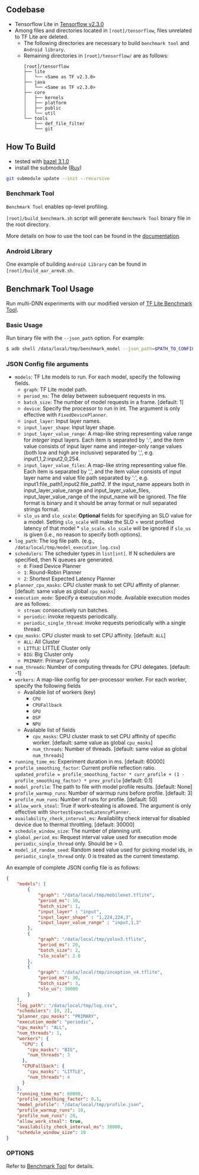 ## Codebase
* Tensorflow Lite in [Tensorflow v2.3.0](https://github.com/tensorflow/tensorflow/tree/v2.3.0) 
* Among files and directories located in `[root]/tensorflow`, files unrelated to TF Lite are deleted.
  * The following directories are necessary to build `benchmark tool` and `Android library`.
  * Remaining directories in `[root]/tensorflow/` are as follows:
    ```
    [root]/tensorflow
    ├── lite
    │   └── <Same as TF v2.3.0>
    ├── java
    │   └── <Same as TF v2.3.0>
    ├── core
    │   ├── kernels
    │   ├── platform
    │   ├── public
    │   └── util
    └── tools
        ├── def_file_filter
        └── git
    ```

## How To Build
* tested with [bazel 3.1.0](https://github.com/bazelbuild/bazel/releases/tag/3.1.0)
* install the submodule ([Ruy](https://github.com/mrsnu/ruy/tree/tf_v2.3.0))
```bash
git submodule update --init --recursive
```
### Benchmark Tool
`Benchmark Tool` enables op-level profiling.

`[root]/build_benchmark.sh` script will generate `Benchmark Tool` binary file in the root directory.

More details on how to use the tool can be found in the [documentation](https://github.com/mrsnu/tflite/tree/master/tensorflow/lite/tools/benchmark).

### Android Library
One example of building `Android Library` can be found in `[root]/build_aar_armv8.sh`.

## Benchmark Tool Usage
Run multi-DNN experiments with our modified version of [TF Lite Benchmark Tool](tensorflow/lite/tools/benchmark).

### Basic Usage
Run binary file with the `--json_path` option. For example:
```bash
$ adb shell /data/local/tmp/benchmark_model --json_path=$PATH_TO_CONFIG_FILE [OPTIONS]
```

### JSON Config file arguments
* `models`: TF Lite models to run. For each model, specify the following fields.
  * `graph`: TF Lite model path.
  * `period_ms`: The delay between subsequent requests in ms.
  * `batch_size`: The number of model requests in a frame. [default: 1]
  * `device`: Specify the processor to run in int. The argument is only effective with `FixedDevicePlanner`.
  * `input_layer`: Input layer names.
  * `input_layer_shape`: Input layer shape.
  * `input_layer_value_range`: A map-like string representing value range for *integer* input layers. Each item is separated by ':', and the item value consists of input layer name and integer-only range values (both low and high are inclusive) separated by ',', e.g. input1,1,2:input2,0,254.
  * `input_layer_value_files`: A map-like string representing value file. Each item is separated by ',', and the item value consists of input layer name and value file path separated by ':', e.g. input1:file_path1,input2:file_path2. If the input_name appears both in input_layer_value_range and input_layer_value_files, input_layer_value_range of the input_name will be ignored. The file format is binary and it should be array format or null separated strings format.
  * `slo_us` and `slo_scale`: **Optional** fields for specifying an SLO value for a model. Setting `slo_scale` will make the SLO = worst profiled latency of that model * `slo_scale`. `slo_scale` will be ignored if `slo_us` is given (i.e., no reason to specify both options).
* `log_path`: The log file path. (e.g., `/data/local/tmp/model_execution_log.csv`)
* `schedulers`: The scheduler types in `list[int]`. If N schedulers are specified, then N queues are generated.
  * `0`: Fixed Device Planner
  * `1`: Round-Robin Planner
  * `2`: Shortest Expected Latency Planner
* `planner_cpu_masks`: CPU cluster mask to set CPU affinity of planner. [default: same value as global `cpu_masks`]
* `execution_mode`: Specify a exeucution mode. Available execution modes are as follows:
  * `stream`: consecutively run batches.
  * `periodic`: invoke requests periodically.
  * `periodic_single_thread`: invoke requests periodically with a single thread.
* `cpu_masks`: CPU cluster mask to set CPU affinity. [default: `ALL`]
  * `ALL`: All Cluster
  * `LITTLE`: LITTLE Cluster only
  * `BIG`: Big Cluster only
  * `PRIMARY`: Primary Core only
* `num_threads`: Number of computing threads for CPU delegates. [default: -1]
* `workers`: A map-like config for per-processor worker. For each worker, specify the following fields
  * Available list of workers (key)
    * `CPU`
    * `CPUFallback`
    * `GPU`
    * `DSP`
    * `NPU`
  * Available list of fields
    * `cpu_masks`: CPU cluster mask to set CPU affinity of specific worker. [default: same value as global `cpu_masks`]
    * `num_threads`: Number of threads. [default: same value as global `num_threads`]
* `running_time_ms`: Experiment duration in ms. [default: 60000]
* `profile_smoothing_factor`: Current profile reflection ratio. `updated_profile = profile_smoothing_factor * curr_profile + (1 - profile_smoothing_factor) * prev_profile` [default: 0.1]
* `model_profile`: The path to file with model profile results. [default: None]
* `profile_warmup_runs`: Number of warmup runs before profile. [default: 3]
* `profile_num_runs`: Number of runs for profile. [default: 50]
* `allow_work_steal`: True if work-stealing is allowed. The argument is only effective with `ShortestExpectedLatencyPlanner`.
* `availability_check_interval_ms`: Availability check interval for disabled device due to thermal throttling. [default: 30000]
* `schedule_window_size`: The number of planning unit.
* `global_period_ms`: Request interval value used for execution mode `periodic_single_thread` only. Should be > 0.
* `model_id_random_seed`: Random seed value used for picking model ids, in `periodic_single_thread` only. 0 is treated as the current timestamp.

An example of complete JSON config file is as follows:
```json
{
    "models": [
        {
            "graph": "/data/local/tmp/mobilenet.tflite",
            "period_ms": 10,
            "batch_size": 1,
            "input_layer" : "input",
            "input_layer_shape" : "1,224,224,3",
            "input_layer_value_range" : "input,1,3"
        },
        {
            "graph": "/data/local/tmp/yolov3.tflite",
            "period_ms": 20,
            "batch_size": 2,
            "slo_scale": 2.0
        },
        {
            "graph": "/data/local/tmp/inception_v4.tflite",
            "period_ms": 30,
            "batch_size": 3,
            "slo_us": 30000
        }
    ],
    "log_path": "/data/local/tmp/log.csv",
    "schedulers": [0, 2],
    "planner_cpu_masks": "PRIMARY",
    "execution_mode": "periodic",
    "cpu_masks": "ALL",
    "num_threads": 1,
    "workers": {
      "CPU": {
        "cpu_masks": "BIG",
        "num_threads": 3
      },
      "CPUFallback": {
        "cpu_masks": "LITTLE",
        "num_threads": 4
      }
    },
    "running_time_ms": 60000,
    "profile_smoothing_factor": 0.1,
    "model_profile": "/data/local/tmp/profile.json",
    "profile_warmup_runs": 10,
    "profile_num_runs": 20,
    "allow_work_steal": true,
    "availability_check_interval_ms": 30000,
    "schedule_window_size": 10
}
```

### OPTIONS
Refer to [Benchmark Tool](tensorflow/lite/tools/benchmark) for details.
